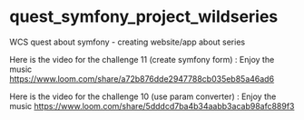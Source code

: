 # quest_symfony_project_wildseries
WCS quest about symfony - creating website/app about series

Here is the video for the challenge 11 (create symfony form) : Enjoy the music
https://www.loom.com/share/a72b876dde2947788cb035eb85a46ad6

Here is the video for the challenge 10 (use param converter) : Enjoy the music
https://www.loom.com/share/5dddcd7ba4b34aabb3acab98afc889f3
